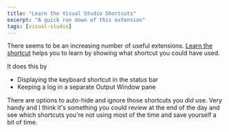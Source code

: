 ```yaml
---
title: "Learn the Visual Studio Shortcuts"
excerpt: "A quick run down of this extension"
tags: [visual-studio]
---
```


There seems to be an increasing number of useful extensions. [Learn the shortcut](https://visualstudiogallery.msdn.microsoft.com/29f07f2c-68aa-47fa-b1c3-48065209b110) helps you to learn by showing what shortcut you could have used.

It does this by

- Displaying the keyboard shortcut in the status bar
- Keeping a log in a separate Output Window pane

There are options to auto-hide and ignore those shortcuts you *did* use. Very handy and I think it's something you could review at the end of the day and see which shortcuts you're not using most of the time and save yourself a bit of time.